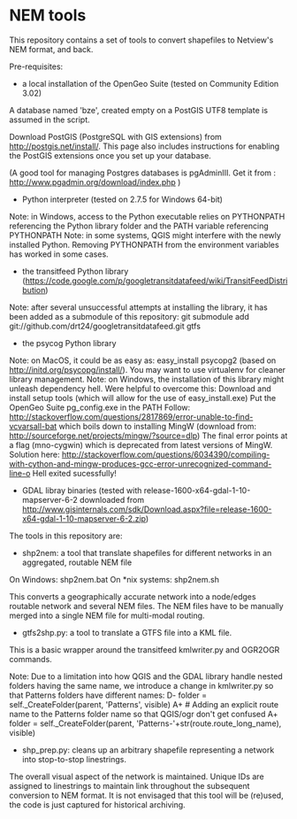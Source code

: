 NEM tools
=========

This repository contains a set of tools to convert shapefiles to Netview's NEM format, and back.

Pre-requisites:

- a local installation of the OpenGeo Suite (tested on Community Edition 3.02)

A database named 'bze', created empty on a PostGIS UTF8 template is assumed in the script.

Download PostGIS (PostgreSQL with GIS extensions) from http://postgis.net/install/.
This page also includes instructions for enabling the PostGIS extensions once
you set up your database.

(A good tool for managing Postgres databases is pgAdminIII. 
Get it from : http://www.pgadmin.org/download/index.php
)


- Python interpreter (tested on 2.7.5 for Windows 64-bit)

Note: in Windows, access to the Python executable relies on PYTHONPATH referencing the Python library folder and the PATH variable referencing PYTHONPATH
Note: in some systems, QGIS might interfere with the newly installed Python. Removing PYTHONPATH from the environment variables has worked in some cases.

- the transitfeed Python library (https://code.google.com/p/googletransitdatafeed/wiki/TransitFeedDistribution)

Note: after several unsuccessful attempts at installing the library, it has been added as a submodule of this repository: 
git submodule add git://github.com/drt24/googletransitdatafeed.git gtfs


- the psycog Python library

Note: on MacOS, it could be as easy as: easy_install psycopg2 (based on http://initd.org/psycopg/install/). You may want to use virtualenv for cleaner library management.
Note: on Windows, the installation of this library might unleash dependency hell. Were helpful to overcome this:
Download and install setup tools (which will allow for the use of easy_install.exe)
Put the OpenGeo Suite pg_config.exe in the PATH
Follow: http://stackoverflow.com/questions/2817869/error-unable-to-find-vcvarsall-bat
which boils down to installing MingW (download from: http://sourceforge.net/projects/mingw/?source=dlp)
The final error points at a flag (mno-cygwin) which is deprecated from latest versions of MingW. Solution here:
http://stackoverflow.com/questions/6034390/compiling-with-cython-and-mingw-produces-gcc-error-unrecognized-command-line-o
Hell exited sucessfully!

- GDAL libray binaries (tested with release-1600-x64-gdal-1-10-mapserver-6-2 downloaded from http://www.gisinternals.com/sdk/Download.aspx?file=release-1600-x64-gdal-1-10-mapserver-6-2.zip)




The tools in this repository are:


- shp2nem: a tool that translate shapefiles for different networks in an aggregated, routable NEM file

On Windows: shp2nem.bat
On *nix systems: shp2nem.sh

This converts a geographically accurate network into a node/edges routable network and several NEM files.
The NEM files have to be manually merged into a single NEM file for multi-modal routing.


- gtfs2shp.py: a tool to translate a GTFS file into a KML file.

This is a basic wrapper around the transitfeed kmlwriter.py and OGR2OGR commands.

Note: Due to a limitation into how QGIS and the GDAL library handle nested folders having the same name, we introduce a change in kmlwriter.py so that Patterns folders have different names:
D-	folder = self._CreateFolder(parent, 'Patterns', visible)
A+    # Adding an explicit route name to the Patterns folder name so that QGIS/ogr don't get confused
A+    folder = self._CreateFolder(parent, 'Patterns-'+str(route.route_long_name), visible)


- shp_prep.py: cleans up an arbitrary shapefile representing a network into stop-to-stop linestrings. 

The overall visual aspect of the network is maintained. Unique IDs are assigned to linestrings to maintain link throughout the subsequent conversion to NEM format.
It is not envisaged that this tool will be (re)used, the code is just captured for historical archiving.
